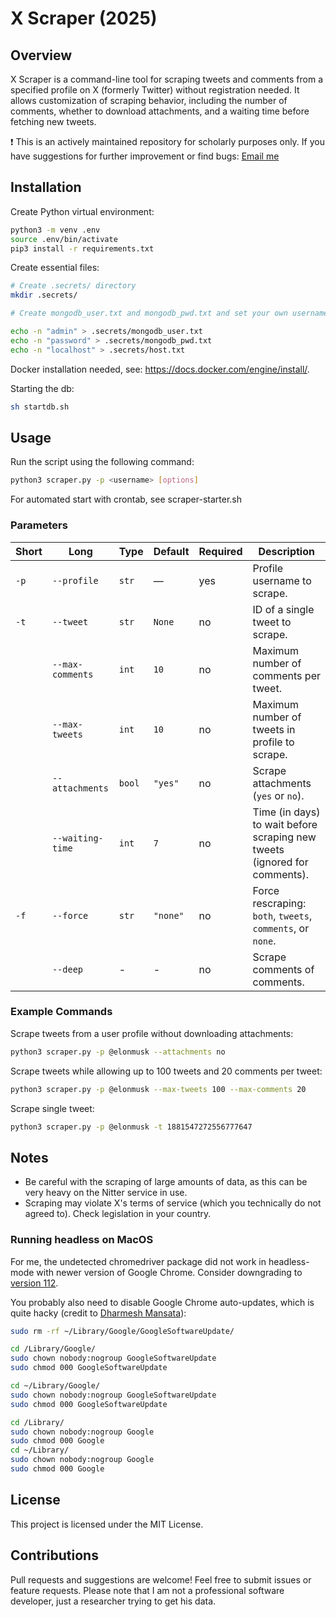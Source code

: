 # X Scraper (2025)

## Overview
X Scraper is a command-line tool for scraping tweets and comments from a specified profile on X (formerly Twitter) without registration needed. It allows customization of scraping behavior, including the number of comments, whether to download attachments, and a waiting time before fetching new tweets.

❗ This is an actively maintained repository for scholarly purposes only. If you have suggestions for further improvement or find bugs: [Email me](mailto:nico.giessmann@uni-luebeck.de)

## Installation

Create Python virtual environment:
```bash
python3 -m venv .env
source .env/bin/activate
pip3 install -r requirements.txt
```

Create essential files:
```bash
# Create .secrets/ directory
mkdir .secrets/

# Create mongodb_user.txt and mongodb_pwd.txt and set your own username and password (no update in Python scripts necessary). Be aware of newlines, which need to be removed!

echo -n "admin" > .secrets/mongodb_user.txt
echo -n "password" > .secrets/mongodb_pwd.txt
echo -n "localhost" > .secrets/host.txt
```

Docker installation needed, see: https://docs.docker.com/engine/install/.

Starting the db:
```bash
sh startdb.sh
```

## Usage
Run the script using the following command:

```sh
python3 scraper.py -p <username> [options]
```

For automated start with crontab, see scraper-starter.sh

### Parameters

| Short | Long             | Type   | Default  | Required | Description                                                |
|-------|------------------|--------|----------|----------|------------------------------------------------------------|
| `-p`  | `--profile`      | `str`  | —        | yes      | Profile username to scrape.                                |
| `-t`  | `--tweet`        | `str`  | `None`   | no       | ID of a single tweet to scrape.                            |
|       | `--max-comments` | `int`  | `10`     | no       | Maximum number of comments per tweet.                      |
|       | `--max-tweets`   | `int`  | `10`     | no       | Maximum number of tweets in profile to scrape.             |
|       | `--attachments`  | `bool` | `"yes"`  | no       | Scrape attachments (`yes` or `no`).                        |
|       | `--waiting-time` | `int`  | `7`      | no       | Time (in days) to wait before scraping new tweets (ignored for comments). |
| `-f`  | `--force`        | `str`  | `"none"` | no       | Force rescraping: `both`, `tweets`, `comments`, or `none`. |
|       | `--deep`         | -      | -        | no       | Scrape comments of comments.                               |

### Example Commands
Scrape tweets from a user profile without downloading attachments:

```sh
python3 scraper.py -p @elonmusk --attachments no
```

Scrape tweets while allowing up to 100 tweets and 20 comments per tweet:

```sh
python3 scraper.py -p @elonmusk --max-tweets 100 --max-comments 20
```

Scrape single tweet:

```sh
python3 scraper.py -p @elonmusk -t 1881547272556777647
```

## Notes
- Be careful with the scraping of large amounts of data, as this can be very heavy on the Nitter service in use.
- Scraping may violate X's terms of service (which you technically do not agreed to). Check legislation in your country.

### Running headless on MacOS
For me, the undetected chromedriver package did not work in headless-mode with newer version of Google Chrome. Consider downgrading to [version 112](https://google-chrome.en.uptodown.com/mac/download/99265871).

You probably also need to disable Google Chrome auto-updates, which is quite hacky (credit to [Dharmesh Mansata](https://stackoverflow.com/a/64923744)):

```sh
sudo rm -rf ~/Library/Google/GoogleSoftwareUpdate/

cd /Library/Google/
sudo chown nobody:nogroup GoogleSoftwareUpdate
sudo chmod 000 GoogleSoftwareUpdate

cd ~/Library/Google/
sudo chown nobody:nogroup GoogleSoftwareUpdate
sudo chmod 000 GoogleSoftwareUpdate

cd /Library/
sudo chown nobody:nogroup Google
sudo chmod 000 Google
cd ~/Library/                                                                                                                    
sudo chown nobody:nogroup Google
sudo chmod 000 Google
```

## License
This project is licensed under the MIT License.

## Contributions
Pull requests and suggestions are welcome! Feel free to submit issues or feature requests. Please note that I am not a professional software developer, just a researcher trying to get his data.